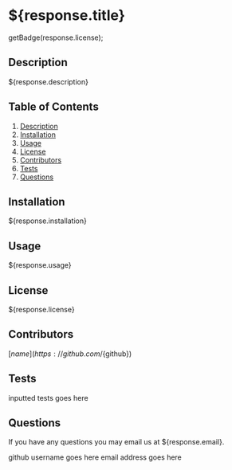 # ${response.title}

getBadge(response.license);

## Description

${response.description}

## Table of Contents

1. [Description](#description)
2. [Installation](#installation)
3. [Usage](#usage)
4. [License](#license)
5. [Contributors](#contributors)
6. [Tests](#tests)
7. [Questions](#questions)


## Installation

${response.installation}

## Usage

${response.usage}

## License

${response.license}

## Contributors

[${name}](https://github.com/${github})

## Tests

inputted tests goes here

## Questions

If you have any questions you may email us at ${response.email}.



github username goes here
email address goes here


